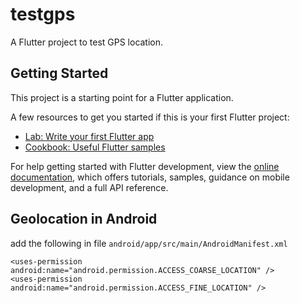 # testgps

A Flutter project to test GPS location.

## Getting Started

This project is a starting point for a Flutter application.

A few resources to get you started if this is your first Flutter project:

- [Lab: Write your first Flutter app](https://docs.flutter.dev/get-started/codelab)
- [Cookbook: Useful Flutter samples](https://docs.flutter.dev/cookbook)

For help getting started with Flutter development, view the
[online documentation](https://docs.flutter.dev/), which offers tutorials,
samples, guidance on mobile development, and a full API reference.

## Geolocation in Android

add the following in file `android/app/src/main/AndroidManifest.xml`

```
<uses-permission android:name="android.permission.ACCESS_COARSE_LOCATION" />
<uses-permission android:name="android.permission.ACCESS_FINE_LOCATION" />
```